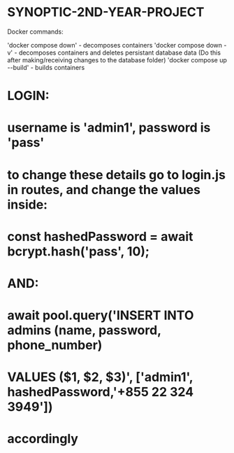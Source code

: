 # SYNOPTIC-2ND-YEAR-PROJECT

Docker commands:

'docker compose down' - decomposes containers
'docker compose down -v' - decomposes containers and deletes persistant database data (Do this after making/receiving changes to the database folder)
'docker compose up --build' - builds containers

# LOGIN:

# username is 'admin1', password is 'pass'
# to change these details go to login.js in routes, and change the values inside:

# const hashedPassword = await bcrypt.hash('pass', 10);

# AND:

# await pool.query('INSERT INTO admins (name, password, phone_number) 
# VALUES ($1, $2, $3)', ['admin1', hashedPassword,'+855 22 324 3949'])

# accordingly
